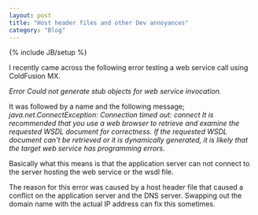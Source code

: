 ```yaml
---
layout: post
title: "Host header files and other Dev annoyances"
category: "Blog"
---
```

{% include JB/setup %}

I recently came across the following error testing a web service call using ColdFusion MX.

_Error Could not generate stub objects for web service invocation._

It was followed by a name and the following message; _java.net.ConnectException: Connection timed out: connect It is recommended that you use a web browser to retrieve and examine the requested WSDL document for correctness. If the requested WSDL document can't be retrieved or it is dynamically generated, it is likely that the target web service has programming errors._

Basically what this means is that the application server can not connect to the server hosting the web service or the wsdl file.

The reason for this error was caused by a host header file that caused a conflict on the application server and the DNS server. Swapping out the domain name with the actual IP address can fix this sometimes.